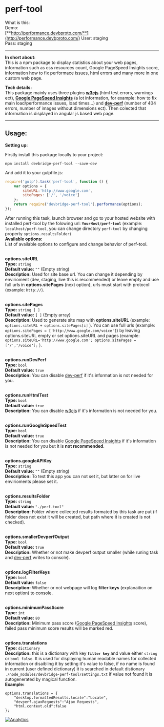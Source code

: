 perf-tool
===
What is this:<br>
Demo:<br>
[**http://performance.devbproto.com/**](http://performance.devbproto.com/)
User: staging<br>
Pass: staging

---
**In short about:**<br>
This is a npm package to display statistics about your web pages, information such as css resources count, Google PageSpeed Insights score, information how to fix performace issues, html errors and many more in one custom web page.

**Tech details:**<br>
This package mainly uses three plugins [**w3cjs**](https://www.npmjs.com/package/w3cjs) (html test errors, warnings ect), [**Google PageSpeed Insights**](https://developers.google.com/speed/pagespeed/insights) (a lot information, for example: how to fix main load/performance issues, load times...) and [**dev-perf**](https://github.com/gmetais/grunt-devperf) (number of 404 errors, number of images without dimensions ect). Then colected that information is displayed in angular js based web page.

---
Usage:
---


**Setting up:**

Firstly install this package locally to your project:
```
npm install devbridge-perf-tool --save-dev
```

And add it to your gulpfile.js:

```javascript
require('gulp').task('perf-tool', function () {
	var options = {
    	siteURL:'http://www.google.com',
        sitePages: ['/', '/voice']
	};
	return require('devbridge-perf-tool').performance(options);
});
```
After running this task, launch browser and go to your hosted website with installed perf-tool by the folowing url: **```YourHost/perf-tool```** (example: ```localhost/perf-tool```, you can change directory ```perf-tool``` by changing property ```options.resultsFolder```)<br>
**Available options:**<br>
List of available options to configure and change behavior of perf-tool.<br><br>

**options.siteURL** <br>
**Type:** ```string```<br>
**Default value:** ```""``` (Empty string)<br>
**Description:** Used for site base url. You can change it depending by envirioment (dev, staging, live this is recommended) or leave empty and use full urls in **options.sitePages** (next option), urls must start with protocol (example: ```http://```).<br><br>

**options.sitePages** <br>
**Type:** ```string [ ]```<br>
**Default value:** ```[ ]``` (Empty array)<br>
**Description:** Used to generate site map with **options.siteURL** (example: ```options.siteURL + options.sitePages[i]``` ). You can use full urls (example: ```options.sitePages = ['http://www.google.com/voice']```) by leaving options.siteURL empty or set options.siteURL and pages (example: ```options.siteURL='http://www.google.com'; options.sitePages = ['/','/voice'];``` ).<br><br>

**options.runDevPerf** <br>
**Type:** ```bool```<br>
**Default value:** ```true```<br>
**Description:** You can disable [dev-perf](https://github.com/gmetais/grunt-devperf) if it's information is not needed for you.<br><br>

**options.runHtmlTest** <br>
**Type:** ```bool```<br>
**Default value:** ```true```<br>
**Description:** You can disable [w3cjs](https://www.npmjs.com/package/w3cjs) if it's information is not needed for you.<br><br>

**options.runGoogleSpeedTest** <br>
**Type:** ```bool```<br>
**Default value:** ```true```<br>
**Description:** You can disable [Google PageSpeed Insights](https://developers.google.com/speed/pagespeed/insights) if it's information is not needed for you but it is **not recommended**.<br><br>

**options.googleAPIKey** <br>
**Type:** ```string```<br>
**Default value:** ```""``` (Empty string)<br>
**Description:** To test this app you can not set it, but latter on for live envirioments please set it.<br><br>

**options.resultsFolder** <br>
**Type:** ```string```<br>
**Default value:** ```"./perf-tool"```<br>
**Description:** Folder where collected results formated by this task are put (if folder does not exist it will be created, but path where it is created is not checked).<br><br>

**options.smallerDevperfOutput** <br>
**Type:** ```bool```<br>
**Default value:** ```true```<br>
**Description:** Whether or not make devperf output smaller (while runing task and [dev-perf](https://github.com/gmetais/grunt-devperf) writes to console).<br><br>

**options.logFilterKeys** <br>
**Type:** ```bool```<br>
**Default value:** ```false```<br>
**Description:** Whether or not webpage will log **filter keys** (explanaition on next option) to console.<br><br>

**options.minimumPassScore** <br>
**Type:** ```int```<br>
**Default value:** ```80```<br>
**Description:** Minimum pass score ([Google PageSpeed Insights](https://developers.google.com/speed/pagespeed/insights) score), failed pass minimum score results will be marked red.<br><br>

**options.translations** <br>
**Type:** ```dictionary```<br>
**Description:** this is a dictionary with key **```filter key```** and value either ```string``` or ```bool false```. It is used for displaying human readable names for collected information or disaibling it by setting it's value to false, if no name is found in current (user defined dictionary) it is searched in default distionary ```./node_modules/devbridge-perf-tool/settings.txt``` if value not found it is autogenerated by magical function.<br>
**Example:**<br>
```
options.translations = {
	"desktop.formattedResults.locale":"Locale",
    "devperf.ajaxRequests":"Ajax Requests",
    "html.context.old":false
};
```


[![Analytics](https://ga-beacon.appspot.com/UA-73039601-3/Performance/readme)](https://github.com/igrigorik/ga-beacon)
